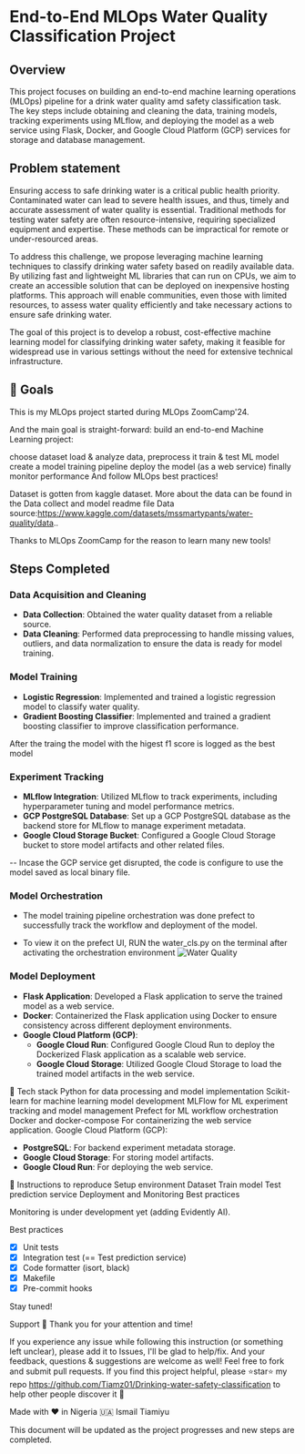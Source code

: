 # End-to-End MLOps Water Quality Classification Project

## Overview
This project focuses on building an end-to-end machine learning operations (MLOps) pipeline for a drink water quality amd safety classification task. The key steps include obtaining and cleaning the data, training models, tracking experiments using MLflow, and deploying the model as a web service using Flask, Docker, and Google Cloud Platform (GCP) services for storage and database management.

## Problem statement
Ensuring access to safe drinking water is a critical public health priority. Contaminated water can lead to severe health issues, and thus, timely and accurate assessment of water quality is essential. Traditional methods for testing water safety are often resource-intensive, requiring specialized equipment and expertise. These methods can be impractical for remote or under-resourced areas.

To address this challenge, we propose leveraging machine learning techniques to classify drinking water safety based on readily available data. By utilizing fast and lightweight ML libraries that can run on CPUs, we aim to create an accessible solution that can be deployed on inexpensive hosting platforms. This approach will enable communities, even those with limited resources, to assess water quality efficiently and take necessary actions to ensure safe drinking water.

The goal of this project is to develop a robust, cost-effective machine learning model for classifying drinking water safety, making it feasible for widespread use in various settings without the need for extensive technical infrastructure.

## 🎯 Goals
This is my MLOps project started during MLOps ZoomCamp'24.

And the main goal is straight-forward: build an end-to-end Machine Learning project:

choose dataset
load & analyze data, preprocess it
train & test ML model
create a model training pipeline
deploy the model (as a web service)
finally monitor performance
And follow MLOps best practices!

Dataset is gotten from kaggle dataset. More about the data can be found in the Data collect and model readme file
Data source:https://www.kaggle.com/datasets/mssmartypants/water-quality/data..

Thanks to MLOps ZoomCamp for the reason to learn many new tools!

## Steps Completed

### Data Acquisition and Cleaning
- **Data Collection**: Obtained the water quality dataset from a reliable source.
- **Data Cleaning**: Performed data preprocessing to handle missing values, outliers, and data normalization to ensure the data is ready for model training.

### Model Training
- **Logistic Regression**: Implemented and trained a logistic regression model to classify water quality.
- **Gradient Boosting Classifier**: Implemented and trained a gradient boosting classifier to improve classification performance.

After the traing the model with the higest f1 score is logged as the best model

### Experiment Tracking
- **MLflow Integration**: Utilized MLflow to track experiments, including hyperparameter tuning and model performance metrics.
- **GCP PostgreSQL Database**: Set up a GCP PostgreSQL database as the backend store for MLflow to manage experiment metadata.
- **Google Cloud Storage Bucket**: Configured a Google Cloud Storage bucket to store model artifacts and other related files.

-- Incase the GCP service get disrupted, the code is configure to use the model saved as local binary file.

### Model Orchestration
- The model training pipeline orchestration was done prefect to successfully track the workflow and deployment of the model.

- To view it on the prefect UI, RUN the water_cls.py on the terminal after activating the orchestration environment
![Water Quality](https://example.com/water_quality_image.png)

### Model Deployment
- **Flask Application**: Developed a Flask application to serve the trained model as a web service.
- **Docker**: Containerized the Flask application using Docker to ensure consistency across different deployment environments.
- **Google Cloud Platform (GCP)**: 
  - **Google Cloud Run**: Configured Google Cloud Run to deploy the Dockerized Flask application as a scalable web service.
  - **Google Cloud Storage**: Utilized Google Cloud Storage to load the trained model artifacts in the web service.


🧰 Tech stack
Python for data processing and model implementation
Scikit-learn for machine learning model development
MLFlow for ML experiment tracking and model management
Prefect for ML workflow orchestration
Docker and docker-compose
For containerizing the web service application.
Google Cloud Platform (GCP): 
  - **PostgreSQL**: For backend experiment metadata storage.
  - **Google Cloud Storage**: For storing model artifacts.
  - **Google Cloud Run**: For deploying the web service.

🚀 Instructions to reproduce
Setup environment
Dataset
Train model
Test prediction service
Deployment and Monitoring
Best practices



Monitoring is under development yet (adding Evidently AI).

Best practices
* [x] Unit tests
* [x] Integration test (== Test prediction service)
* [x] Code formatter (isort, black)
* [x] Makefile
* [x] Pre-commit hooks 

Stay tuned!

Support
🙏 Thank you for your attention and time!

If you experience any issue while following this instruction (or something left unclear), please add it to Issues, I'll be glad to help/fix. And your feedback, questions & suggestions are welcome as well!
Feel free to fork and submit pull requests.
If you find this project helpful, please ⭐️star⭐️ my repo https://github.com/Tiamz01/Drinking-water-safety-classification to help other people discover it 🙏

Made with ❤️ in Nigeria 🇺🇦 Ismail Tiamiyu

This document will be updated as the project progresses and new steps are completed.